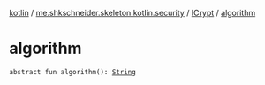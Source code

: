 [kotlin](../../index.md) / [me.shkschneider.skeleton.kotlin.security](../index.md) / [ICrypt](index.md) / [algorithm](./algorithm.md)

# algorithm

`abstract fun algorithm(): `[`String`](https://kotlinlang.org/api/latest/jvm/stdlib/kotlin/-string/index.html)